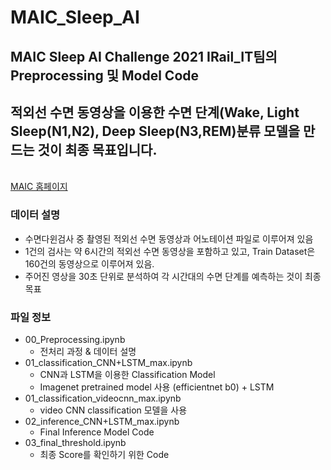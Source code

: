 # MAIC_Sleep_AI

## MAIC Sleep AI Challenge 2021 IRail_IT팀의 Preprocessing 및 Model Code
## 적외선 수면 동영상을 이용한 수면 단계(Wake, Light Sleep(N1,N2), Deep Sleep(N3,REM)분류 모델을 만드는 것이 최종 목표입니다.
<br>[MAIC 홈페이지](https://maic.or.kr/ "MAIC 홈페이지 주소")</br>

### 데이터 설명
- 수면다윈검사 중 촬영된 적외선 수면 동영상과 어노테이션 파일로 이루어져 있음
- 1건의 검사는 약 6시간의 적외선 수면 동영상을 포함하고 있고, Train Dataset은 160건의 동영상으로 이루어져 있음.
- 주어진 영상을 30초 단위로 분석하여 각 시간대의 수면 단계를 예측하는 것이 최종 목표


### 파일 정보
- 00_Preprocessing.ipynb
  - 전처리 과정 & 데이터 설명
- 01_classification_CNN+LSTM_max.ipynb
  - CNN과 LSTM을 이용한 Classification Model
  - Imagenet pretrained model 사용 (efficientnet b0) + LSTM
- 01_classification_videocnn_max.ipynb
  - video CNN classification 모델을 사용
- 02_inference_CNN+LSTM_max.ipynb
  - Final Inference Model Code
- 03_final_threshold.ipynb
  - 최종 Score를 확인하기 위한 Code

